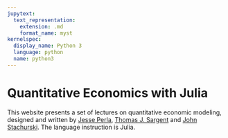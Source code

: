 ```yaml
---
jupytext:
  text_representation:
    extension: .md
    format_name: myst
kernelspec:
  display_name: Python 3
  language: python
  name: python3
---
```


# Quantitative Economics with Julia

This website presents a set of lectures on quantitative economic modeling, designed and written by [Jesse Perla](https://www.jesseperla.com), [Thomas J. Sargent](http://www.tomsargent.com/) and [John Stachurski](http://johnstachurski.net/). The language instruction is Julia.

```{tableofcontents}
```
